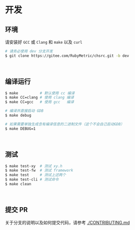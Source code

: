 <!-- -----------------------------------------------------------
 ! SPDX-License-Identifier: GFDL-1.3-or-later
 ! -------------------------------------------------------------
 ! Doc Type      : Markdown
 ! Doc Name      : 01-Develop.md
 ! Doc Authors   : Aoran Zeng <ccmywish@qq.com>
 ! Contributors  :  Nul None  <nul@none.org>
 !               |
 ! Created On    : <2024-12-27>
 ! Last Modified : <2024-12-27>
 ! ---------------------------------------------------------- -->

# 开发

## 环境

请安装好 `GCC` 或 `Clang` 和 `make` 以及 `curl`

```bash
# 请务必使用 dev 分支开发
$ git clone https://gitee.com/RubyMetric/chsrc.git -b dev
```

<br>

## 编译运行

```bash
$ make          # 默认使用 cc 编译
$ make CC=clang # 使用 clang 编译
$ make CC=gcc   # 使用 gcc   编译
```

```bash
# 编译并直接启动 GDB
$ make debug

# 如果需要单独生成含有编译信息的二进制文件（这个不会自己启动GDB）
$ make DEBUG=1
```

<br>

## 测试

```bash
$ make test-xy  # 测试 xy.h
$ make test-fw  # 测试 framework
$ make test     # 测试上述两个
$ make test-cli # 测试命令
$ make clean
```

<br>

## 提交 PR

关于分支的说明以及如何提交代码，请参考 [./CONTRIBUTING.md](./CONTRIBUTING.md)

<br>
